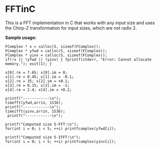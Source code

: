 # FFTinC
This is a FFT implementation in C that works with any input size and uses the Chirp-Z transformation for input sizes, which are not radix 2.

**Sample usage:**

    FComplex * x = calloc(5, sizeof(FComplex));
    FComplex * yfwd = calloc(5, sizeof(FComplex));
    FComplex * yinv = calloc(5, sizeof(FComplex));
    if(!x || !yfwd || !yinv) { fprintf(stderr, "Error: Cannot allocate memory."); exit(1); }

    x[0].re = 7.65; x[0].im = 0;
    x[1].re = 0.45; x[1].im = -0.1;
    x[2].re = 35; x[2].im = +0.1;
    x[3].re = 0.15; x[3].im = -2;
    x[4].re = 2.4; x[4].im = +0.2;
    
    printf("------------\n");
    timefft(yfwd,arrin, 1536);
    printf("------------\n");
    timeifft(yinv,arrin, 1536);
     printf("------------\n");
    
    printf("Computed size 5-FFT:\n");
    for(int i = 0; i < 5; ++i) printfcomplex(yfwd[i]);
    
    printf("Computed size 5-IFFT:\n");
    for(int i = 0; i < 5; ++i) printfcomplex(yinv[i]);
